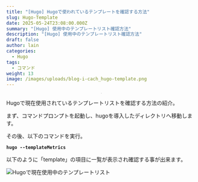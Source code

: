 ```yaml
---
title: "[Hugo] Hugoで使われているテンプレートを確認する方法"
slug: Hugo-Template
date: 2025-05-24T23:08:00.000Z
summary: "[Hugo] 使用中のテンプレートリスト確認方法"
description: "[Hugo] 使用中のテンプレートリスト確認方法"
draft: false
author: lain
categories:
  - Hugo
tags:
  - コマンド
weight: 13
image: /images/uploads/blog-i-cach_hugo-template.png
---
```

<center>
<img src="/images/uploads/blog-i-cach_hugo-template.png" alt="" style="max-width:80%; height:auto; border:1px solid #ccc; border-radius:6px;" />
</center>

Hugoで現在使用されているテンプレートリストを確認する方法の紹介。

まず、コマンドプロンプトを起動し、hugoを導入したディレクトリへ移動します。

その後、以下のコマンドを実行。

**`hugo --templateMetrics`**

以下のように「template」の項目に一覧が表示され確認する事が出来ます。

![](/images/uploads/イメージ16057.jpg "Hugoで現在使用中のテンプレートリスト")
